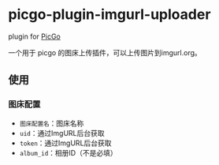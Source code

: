 # picgo-plugin-imgurl-uploader

plugin for [PicGo](https://github.com/Molunerfinn/PicGo)

一个用于 picgo 的图床上传插件，可以上传图片到imgurl.org。

## 使用

### 图床配置

- `图床配置名`：图床名称
- `uid`：通过ImgURL后台获取
- `token`：通过ImgURL后台获取
- `album_id`：相册ID（不是必填）
